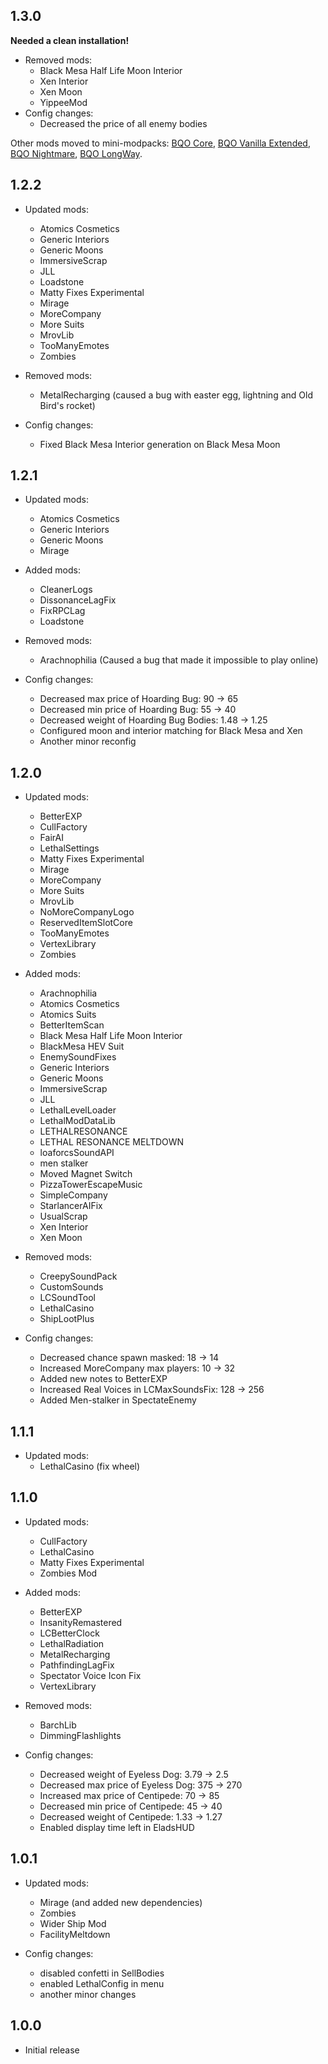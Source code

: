 ## 1.3.0
<b>Needed a clean installation!</b>

- Removed mods:
	- Black Mesa Half Life Moon Interior
	- Xen Interior
	- Xen Moon
	- YippeeMod
- Config changes:
	- Decreased the price of all enemy bodies

Other mods moved to mini-modpacks: [BQO Core](https://thunderstore.io/c/lethal-company/p/RebelSqu4d/BQO_Core/), [BQO Vanilla Extended](https://thunderstore.io/c/lethal-company/p/RebelSqu4d/BQO_Vanilla_Extended/), [BQO Nightmare](https://thunderstore.io/c/lethal-company/p/RebelSqu4d/BQO_Nightmare/), [BQO LongWay](https://thunderstore.io/c/lethal-company/p/RebelSqu4d/BQO_LongWay/).

## 1.2.2
- Updated mods:
	- Atomics Cosmetics
	- Generic Interiors
	- Generic Moons
	- ImmersiveScrap
	- JLL
	- Loadstone
	- Matty Fixes Experimental
	- Mirage
	- MoreCompany
	- More Suits
	- MrovLib
	- TooManyEmotes
	- Zombies

- Removed mods:
	- MetalRecharging (caused a bug with easter egg, lightning and Old Bird's rocket)

- Config changes:
	- Fixed Black Mesa Interior generation on Black Mesa Moon

## 1.2.1
- Updated mods:
	- Atomics Cosmetics
	- Generic Interiors
	- Generic Moons
	- Mirage

- Added mods:
	- CleanerLogs
	- DissonanceLagFix
	- FixRPCLag
	- Loadstone

- Removed mods:
	- Arachnophilia (Caused a bug that made it impossible to play online)

- Config changes:
	- Decreased max price of Hoarding Bug: 90 -> 65
	- Decreased min price of Hoarding Bug: 55 -> 40
	- Decreased weight of Hoarding Bug Bodies: 1.48 -> 1.25
	- Configured moon and interior matching for Black Mesa and Xen
	- Another minor reconfig

## 1.2.0
- Updated mods:
	- BetterEXP
	- CullFactory
	- FairAI
	- LethalSettings
	- Matty Fixes Experimental
	- Mirage
	- MoreCompany
	- More Suits
	- MrovLib
	- NoMoreCompanyLogo
	- ReservedItemSlotCore
	- TooManyEmotes
	- VertexLibrary
	- Zombies

- Added mods:
	- Arachnophilia
	- Atomics Cosmetics
	- Atomics Suits
	- BetterItemScan
	- Black Mesa Half Life Moon Interior
	- BlackMesa HEV Suit
	- EnemySoundFixes
	- Generic Interiors
	- Generic Moons
	- ImmersiveScrap
	- JLL
	- LethalLevelLoader
	- LethalModDataLib
	- LETHALRESONANCE
	- LETHAL RESONANCE MELTDOWN
	- loaforcsSoundAPI
	- men stalker
	- Moved Magnet Switch
	- PizzaTowerEscapeMusic
	- SimpleCompany
	- StarlancerAIFix
	- UsualScrap
	- Xen Interior
	- Xen Moon

- Removed mods:
	- CreepySoundPack
	- CustomSounds
	- LCSoundTool
	- LethalCasino
	- ShipLootPlus

- Config changes:
	- Decreased chance spawn masked: 18 -> 14
	- Increased MoreCompany max players: 10 -> 32
	- Added new notes to BetterEXP
	- Increased Real Voices in LCMaxSoundsFix: 128 -> 256
	- Added Men-stalker in SpectateEnemy

## 1.1.1
- Updated mods:
	- LethalCasino (fix wheel)

## 1.1.0
- Updated mods:
	- CullFactory
	- LethalCasino
	- Matty Fixes Experimental
	- Zombies Mod

- Added mods:
	- BetterEXP
	- InsanityRemastered
	- LCBetterClock
	- LethalRadiation
	- MetalRecharging
	- PathfindingLagFix
	- Spectator Voice Icon Fix
	- VertexLibrary

- Removed mods:
	- BarchLib
	- DimmingFlashlights

- Config changes:
	- Decreased weight of Eyeless Dog: 3.79 -> 2.5
	- Decreased max price of Eyeless Dog: 375 -> 270
	- Increased max price of Centipede: 70 -> 85
	- Decreased min price of Centipede: 45 -> 40
	- Decreased weight of Centipede: 1.33 -> 1.27
	- Enabled display time left in EladsHUD

## 1.0.1
- Updated mods:
	- Mirage (and added new dependencies)
	- Zombies
	- Wider Ship Mod
	- FacilityMeltdown

- Config changes:
	- disabled confetti in SellBodies
	- enabled LethalConfig in menu
	- another minor changes

## 1.0.0
- Initial release
